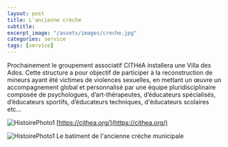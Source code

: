 ```yaml
---
layout: post
title: L'ancienne crèche
subtitle:
excerpt_image: "/assets/images/creche.jpg"
categories: service
tags: [service]
---
```


Prochainement le groupement associatif CITHéA installera une Villa des Ados. Cette structure a pour objectif de participer à la reconstruction de mineurs ayant été victimes de violences sexuelles, en mettant un œuvre un accompagnement global et personnalisé par une équipe pluridisciplinaire composée de psychologues, d’art-thérapeutes, d’éducateurs spécialisés, d’éducateurs sportifs, d’éducateurs techniques, d'éducateurs scolaires etc…


![HistoirePhoto1](https://cithea.org/wp-content/uploads/2024/01/logo-cithea-24.gif)  [https://cithea.org/](https://cithea.org/)


![HistoirePhoto1](https://ch-clamecy.github.io/JEP2025/assets/images/Clamecy-07487.jpg)  Le batiment de l'ancienne créche municipale
